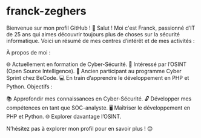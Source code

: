 # franck-zeghers

Bienvenue sur mon profil GitHub ! 👋
Salut ! Moi c'est Franck, passionné d’IT de 25 ans qui aimes découvrir toujours plus de choses sur la sécurité informatique. Voici un résumé de mes centres d’intérêt et de mes activités :

À propos de moi :

🌐 Actuellement en formation de Cyber-Sécurité.
👀 Intéressé par l’OSINT (Open Source Intelligence).
💼 Ancien participant au programme Cyber Sprint chez BeCode.
💻 En train d’apprendre le développement en PHP et Python.
Objectifs :

📚 Approfondir mes connaissances en Cyber-Sécurité.
🔓 Développer mes compétences en tant que SOC-analyste.
🖥️ Maîtriser le développement en PHP et Python.
🌐 Explorer davantage l’OSINT.

N’hésitez pas à explorer mon profil pour en savoir plus ! 😊

